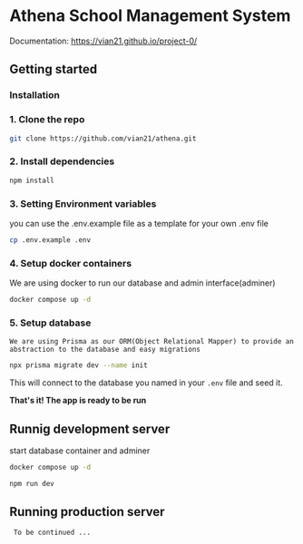 # Athena School Management System

Documentation: https://vian21.github.io/project-0/

## Getting started

### Installation

### 1. Clone the repo

```sh
git clone https://github.com/vian21/athena.git
```

### 2. Install dependencies

```sh
npm install
```

### 3. Setting Environment variables

you can use the .env.example file as a template for your own .env file

```sh
cp .env.example .env
```

### 4. Setup docker containers

We are using docker to run our database and admin interface(adminer)

```sh
docker compose up -d
```

### 5. Setup database

    We are using Prisma as our ORM(Object Relational Mapper) to provide an abstraction to the database and easy migrations

```sh
npx prisma migrate dev --name init
```

This will connect to the database you named in your `.env` file and seed it.

**That's it! The app is ready to be run**

## Runnig development server

start database container and adminer

```sh
docker compose up -d
```

```sh
npm run dev
```

## Running production server

```
 To be continued ...
```
